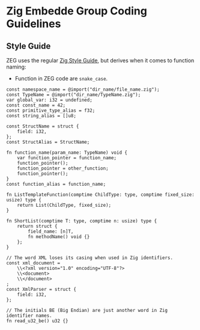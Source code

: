 # Zig Embedde Group Coding Guidelines

## Style Guide

ZEG uses the regular [Zig Style Guide](https://ziglang.org/documentation/master/#Style-Guide), but derives when it comes to function naming:

- Function in ZEG code are `snake_case`.

```zig
const namespace_name = @import("dir_name/file_name.zig");
const TypeName = @import("dir_name/TypeName.zig");
var global_var: i32 = undefined;
const const_name = 42;
const primitive_type_alias = f32;
const string_alias = []u8;

const StructName = struct {
    field: i32,
};
const StructAlias = StructName;

fn function_name(param_name: TypeName) void {
    var function_pointer = function_name;
    function_pointer();
    function_pointer = other_function;
    function_pointer();
}
const function_alias = function_name;

fn ListTemplateFunction(comptime ChildType: type, comptime fixed_size: usize) type {
    return List(ChildType, fixed_size);
}

fn ShortList(comptime T: type, comptime n: usize) type {
    return struct {
        field_name: [n]T,
        fn methodName() void {}
    };
}

// The word XML loses its casing when used in Zig identifiers.
const xml_document =
    \\<?xml version="1.0" encoding="UTF-8"?>
    \\<document>
    \\</document>
;
const XmlParser = struct {
    field: i32,
};

// The initials BE (Big Endian) are just another word in Zig identifier names.
fn read_u32_be() u32 {}
```
